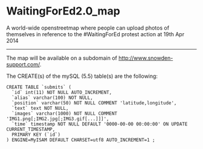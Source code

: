 WaitingForEd2.0_map
===================

A world-wide openstreetmap where people can upload photos of themselves in reference to the #WaitingForEd protest action at 19th Apr 2014

------------------

The map will be available on a subdomain of http://www.snowden-support.com/.

The CREATE(s) of the mySQL (5.5) table(s) are the following:
```MYSQL
CREATE TABLE `submits` (
  `id` int(11) NOT NULL AUTO_INCREMENT,
  `alias` varchar(100) NOT NULL,
  `position` varchar(50) NOT NULL COMMENT 'latitude,longitude',
  `text` text NOT NULL,
  `images` varchar(1000) NOT NULL COMMENT 'IMG1.png[;IMG2.jpg[;IMG3.gif[...]]]',
  `time` timestamp NOT NULL DEFAULT '0000-00-00 00:00:00' ON UPDATE CURRENT_TIMESTAMP,
  PRIMARY KEY (`id`)
) ENGINE=MyISAM DEFAULT CHARSET=utf8 AUTO_INCREMENT=1 ;
```

